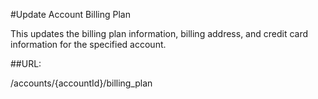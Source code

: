 #Update Account Billing Plan

This updates the billing plan information, 
billing address, and credit card information for the specified account.

##URL:

/accounts/{accountId}/billing_plan

